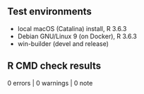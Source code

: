 ## Test environments
* local macOS (Catalina) install, R 3.6.3
* Debian GNU/Linux 9 (on Docker), R 3.6.3
* win-builder (devel and release)

## R CMD check results

0 errors | 0 warnings | 0 note
